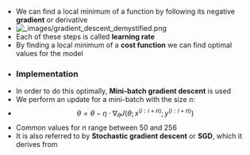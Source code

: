 - We can find a local minimum of a function by following its negative **gradient** or derivative
- ![_images/gradient_descent_demystified.png](https://ml-cheatsheet.readthedocs.io/en/latest/_images/gradient_descent_demystified.png)
- Each of these steps is called **learning rate**
- By finding a local minimum of a **cost function** we can find optimal values for the model
- ### Implementation
- In order to do this optimally, **Mini-batch gradient descent** is used
- We perform an update for a mini-batch with the size $n$:
- $$\theta = \theta - \eta \cdot \nabla_\theta J( \theta; x^{(i:i+n)}; y^{(i:i+n)})$$
- Common values for $n$ range between $50$ and $256$
- It is also referred to by **Stochastic gradient descent** or **SGD**, which it derives from